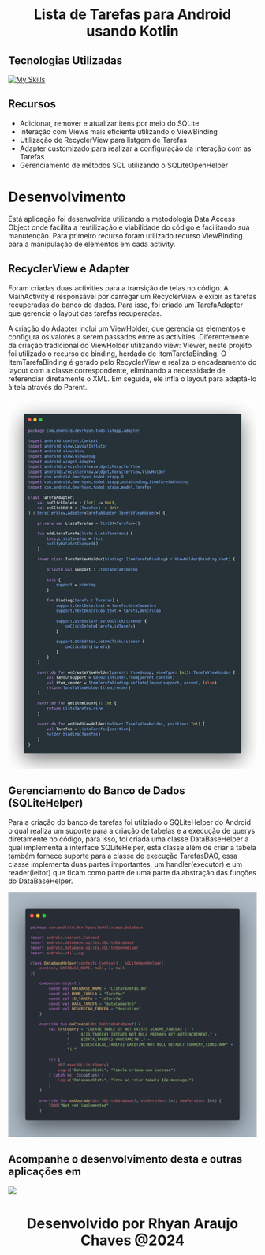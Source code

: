<div align="center">
  <h1> Lista de Tarefas para Android usando Kotlin </h1>
</div>

## Tecnologias Utilizadas

[![My Skills](https://skillicons.dev/icons?i=kotlin,androidstudio,sqlite)](https://skillicons.dev)


## Recursos

- Adicionar, remover e atualizar itens por meio do SQLite
- Interação com Views mais eficiente utilizando o ViewBinding
- Utilização de RecyclerView para listgem de Tarefas
- Adapter customizado para realizar a configuração da interação com as Tarefas
- Gerenciamento de métodos SQL utilizando o SQLiteOpenHelper

# Desenvolvimento
  Está aplicação foi desenvolvida utilizando a metodologia Data Access Object onde facilita a reutilização e viabilidade do código e facilitando sua manutenção. Para primeiro recurso foram utilizado recurso ViewBinding para a manipulação de elementos
  em cada activity.

  ## RecyclerView e Adapter
  Foram criadas duas activities para a transição de telas no código. A MainActivity é responsável por carregar um RecyclerView e exibir as tarefas recuperadas do banco de dados. Para isso, foi criado um TarefaAdapter que gerencia o layout das tarefas recuperadas.

  
A criação do Adapter inclui um ViewHolder, que gerencia os elementos e configura os valores a serem passados entre as activities. Diferentemente da criação tradicional do ViewHolder utilizando view: Viewer, neste projeto foi utilizado o recurso de binding, herdado de ItemTarefaBinding. O ItemTarefaBinding é gerado pelo RecyclerView e realiza o encadeamento do layout com a classe correspondente, eliminando a necessidade de referenciar diretamente o XML. Em seguida, ele infla o layout para adaptá-lo à tela através do Parent.
<div>
 <img src="show/recyclerview.png">
</div>

## Gerenciamento do Banco de Dados (SQLiteHelper)

Para a criação do banco de tarefas foi utilziado o SQLiteHelper do Android o qual realiza um suporte para a criação de tabelas e a execução de querys diretamente no código, para isso, foi criada uma classe DataBaseHelper a qual implementa a interface SQLiteHelper, esta classe além de criar a tabela também fornece suporte para a classe de execução TarefasDAO, essa classe implementa duas partes importantes, um handler(executor) e um reader(leitor) que ficam como parte de uma parte da abstração das funções do DataBaseHelper.

<div>
 <img src="show/sgbd.png">
</div>


## Acompanhe o desenvolvimento desta e outras aplicações em
<p>
  <a href="https://www.linkedin.com/in/rhyan-araujo-chaves/">
    <img src="https://skillicons.dev/icons?i=linkedin" />
  </a>
</p>

<h1 align="center">
   Desenvolvido por Rhyan Araujo Chaves @2024
</h1>




